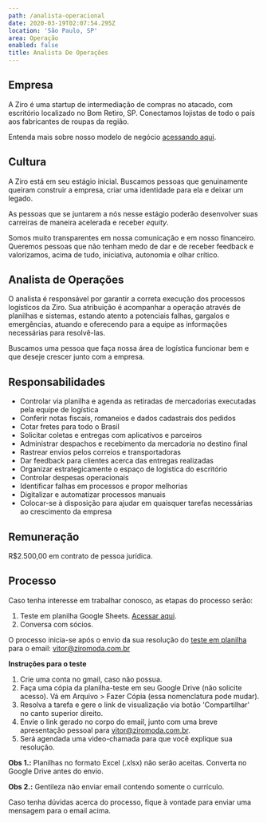 ```yaml
---
path: /analista-operacional
date: 2020-03-19T02:07:54.295Z
location: 'São Paulo, SP'
area: Operação
enabled: false
title: Analista De Operações
---
```

## Empresa

A Ziro é uma startup de intermediação de compras no atacado, com escritório localizado no Bom Retiro, SP. Conectamos lojistas de todo o país aos fabricantes de roupas da região.

Entenda mais sobre nosso modelo de negócio <a href='https://bit.ly/2Bs6SjE' target='_blank'>acessando aqui</a>.

## Cultura

A Ziro está em seu estágio inicial. Buscamos pessoas que genuinamente queiram construir a empresa, criar uma identidade para ela e deixar um legado.

As pessoas que se juntarem a nós nesse estágio poderão desenvolver suas carreiras de maneira acelerada e receber _equity_.

Somos muito transparentes em nossa comunicação e em nosso financeiro. Queremos pessoas que não tenham medo de dar e de receber feedback e valorizamos, acima de tudo, iniciativa, autonomia e olhar crítico.

## Analista de Operações

O analista é responsável por garantir a correta execução dos processos logísticos da Ziro. Sua atribuição é acompanhar a operação através de planilhas e sistemas, estando atento a potenciais falhas, gargalos e emergências, atuando e oferecendo para a equipe as informações necessárias para resolvê-las.

Buscamos uma pessoa que faça nossa área de logística funcionar bem e que deseje crescer junto com a empresa.

## Responsabilidades

* Controlar via planilha e agenda as retiradas de mercadorias executadas pela equipe de logística
* Conferir notas fiscais, romaneios e dados cadastrais dos pedidos
* Cotar fretes para todo o Brasil
* Solicitar coletas e entregas com aplicativos e parceiros
* Administrar despachos e recebimento da mercadoria no destino final
* Rastrear envios pelos correios e transportadoras
* Dar feedback para clientes acerca das entregas realizadas
* Organizar estrategicamente o espaço de logística do escritório
* Controlar despesas operacionais
* Identificar falhas em processos e propor melhorias
* Digitalizar e automatizar processos manuais
* Colocar-se à disposição para ajudar em quaisquer tarefas necessárias ao crescimento da empresa

## Remuneração

R$2.500,00 em contrato de pessoa jurídica.

## Processo

Caso tenha interesse em trabalhar conosco, as etapas do processo serão:

1. Teste em planilha Google Sheets. <a href='http://bit.ly/analista-processos' target='_blank'>Acessar aqui</a>.
2. Conversa com sócios.

O processo inicia-se após o envio da sua resolução do <a href='http://bit.ly/analista-processos' target='_blank'>teste em planilha</a> para o email: vitor@ziromoda.com.br

**Instruções para o teste**

1. Crie uma conta no gmail, caso não possua.
2. Faça uma cópia da planilha-teste em seu Google Drive (não solicite acesso). Vá em Arquivo > Fazer Cópia (essa nomenclatura pode mudar).
3. Resolva a tarefa e gere o link de visualização via botão 'Compartilhar' no canto superior direito.
4. Envie o link gerado no corpo do email, junto com uma breve apresentação pessoal para vitor@ziromoda.com.br.
5. Será agendada uma video-chamada para que você explique sua resolução.

**Obs 1.:** Planilhas no formato Excel (.xlsx) não serão aceitas. Converta no Google Drive antes do envio.

**Obs 2.:** Gentileza não enviar email contendo somente o currículo.

Caso tenha dúvidas acerca do processo, fique à vontade para enviar uma mensagem para o email acima.
